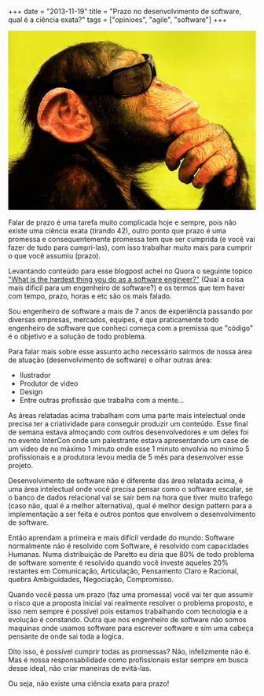 +++
date = "2013-11-19"
title = "Prazo no desenvolvimento de software, qual é a ciência exata?"
tags = ["opinioes", "agile", "software"]
+++

![Pensando igual macaco](/macaco-pensando-tragarte.jpg#center)

Falar de prazo é uma tarefa muito complicada hoje e sempre, pois não existe uma
ciência exata (tirando 42), outro ponto que prazo é uma promessa e consequentemente
promessa tem que ser cumprida (e você vai fazer de tudo para cumpri-las), com
isso trabalhar muito mais para cumprir o que você assumiu (prazo).

Levantando conteúdo para esse blogpost achei no Quora o seguinte topico ["What
is the hardest thing you do as a software
engineer?"](https://www.quora.com/Software-Engineering/What-is-the-hardest-thing-you-do-as-a-software-engineer)
(Qual a coisa mais difícil para um engenheiro de software?) e os termos que
tem haver com tempo, prazo, horas e etc são os mais falado.

Sou engenheiro de software a mais de 7 anos de experiência passando por
diversas empresas, mercados, equipes, é que praticamente todo engenheiro de
software que conheci começa com a premissa que "código" é o objetivo e a
solução de todo problema.

Para falar mais sobre esse assunto acho necessário sairmos de nossa área de
atuação (desenvolvimento de software) e olhar outras área:

- Ilustrador
- Produtor de video
- Design
- Entre outras profissão que trabalha com a mente…

As áreas relatadas acima trabalham com uma parte mais intelectual onde precisa
ter a criatividade para conseguir produzir um conteúdo. Esse final de semana
estava almoçando com outros desenvolvedores e um deles foi no evento InterCon
onde um palestrante estava apresentando um case de um video de no máximo 1
minuto onde esse 1 minuto envolvia no minimo 5 profissionais e a produtora
levou media de 5 mês para desenvolver esse projeto.

Desenvolvimento de software não é diferente das área relatada acima, é uma
área intelectual onde você precisa pensar como o software escalar, se o banco
de dados relacional vai se sair bem na hora que tiver muito trafego (caso não,
qual é a melhor alternativa), qual é melhor design pattern para a
implementação a ser feita e outros pontos que envolvem o desenvolvimento de
software.

Então aprendam a primeira e mais difícil verdade do mundo: Software
normalmente não é resolvido com Software, é resolvido com capacidades
Humanas. Numa distribuição de Paretto eu diria que 80% de todo problema de
software somente é resolvido quando você investe aqueles 20% restantes em
Comunicação, Articulação, Pensamento Claro e Racional, quebra Ambiguidades,
Negociação, Compromisso.

Quando você passa um prazo (faz uma promessa) você vai ter que assumir o
risco que a proposta inicial vai realmente resolver o problema proposto, e
isso nem sempre é possível pois estamos trabalhando com tecnologia e a
evolução é constando. Outra que nos engenheiro de software não somos
maquinas onde usamos software para escrever software e sim uma cabeça
pensante de onde sai toda a logica.

Dito isso, é possível cumprir todas as promessas? Não, infelizmente não é.
Mas é nossa responsabilidade como profissionais estar sempre em busca desse
ideal, não criar maneiras de evitá-las.

Ou seja, não existe uma ciência exata para prazo!
